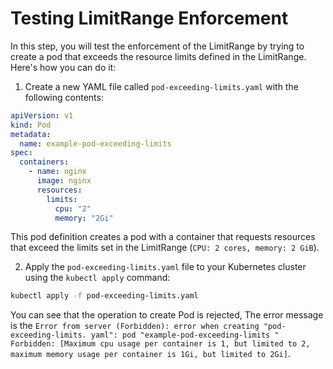 # Testing LimitRange Enforcement

In this step, you will test the enforcement of the LimitRange by trying to create a pod that exceeds the resource limits defined in the LimitRange. Here's how you can do it:

1. Create a new YAML file called `pod-exceeding-limits.yaml` with the following contents:

```yaml
apiVersion: v1
kind: Pod
metadata:
  name: example-pod-exceeding-limits
spec:
  containers:
    - name: nginx
      image: nginx
      resources:
        limits:
          cpu: "2"
          memory: "2Gi"
```

This pod definition creates a pod with a container that requests resources that exceed the limits set in the LimitRange (`CPU: 2 cores, memory: 2 GiB`).

2. Apply the `pod-exceeding-limits.yaml` file to your Kubernetes cluster using the `kubectl apply` command:

```sh
kubectl apply -f pod-exceeding-limits.yaml
```

You can see that the operation to create Pod is rejected, The error message is the `Error from server (Forbidden): error when creating "pod-exceeding-limits. yaml": pod "example-pod-exceeding-limits " Forbidden: [Maximum cpu usage per container is 1, but limited to 2, maximum memory usage per container is 1Gi, but limited to 2Gi]`.
